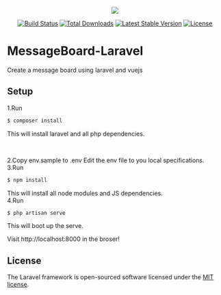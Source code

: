 <p align="center"><img src="https://laravel.com/assets/img/components/logo-laravel.svg"></p>

<p align="center">
<a href="https://travis-ci.org/laravel/framework"><img src="https://travis-ci.org/laravel/framework.svg" alt="Build Status"></a>
<a href="https://packagist.org/packages/laravel/framework"><img src="https://poser.pugx.org/laravel/framework/d/total.svg" alt="Total Downloads"></a>
<a href="https://packagist.org/packages/laravel/framework"><img src="https://poser.pugx.org/laravel/framework/v/stable.svg" alt="Latest Stable Version"></a>
<a href="https://packagist.org/packages/laravel/framework"><img src="https://poser.pugx.org/laravel/framework/license.svg" alt="License"></a>
</p>

# MessageBoard-Laravel
Create a message board using laravel and vuejs

## Setup
1.Run
```bash
$ composer install
```
This will install laravel and all php dependencies.

<br>

2.Copy env.sample to .env
Edit the env file to you local specifications.
<br>
3.Run

```bash
$ npm install
```
This will install all node modules and JS dependencies.
<br>
4.Run

```bash
$ php artisan serve
```

This will boot up the serve.

Visit http://localhost:8000 in the broser!

## License

The Laravel framework is open-sourced software licensed under the [MIT license](https://opensource.org/licenses/MIT).





